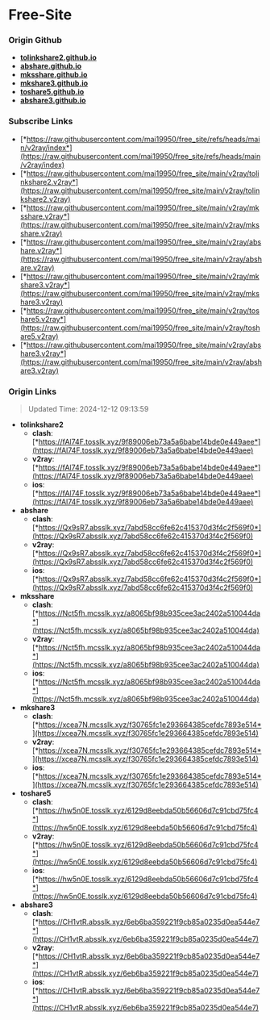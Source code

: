 # Free-Site

### Origin Github

- [**tolinkshare2.github.io**](https://github.com/tolinkshare2/tolinkshare2.github.io)
- [**abshare.github.io**](https://github.com/abshare/abshare.github.io)
- [**mksshare.github.io**](https://github.com/mksshare/mksshare.github.io)
- [**mkshare3.github.io**](https://github.com/mkshare3/mkshare3.github.io)
- [**toshare5.github.io**](https://github.com/toshare5/toshare5.github.io)
- [**abshare3.github.io**](https://github.com/abshare3/abshare3.github.io)

### Subscribe Links

- [*https://raw.githubusercontent.com/mai19950/free_site/refs/heads/main/v2ray/index*](https://raw.githubusercontent.com/mai19950/free_site/refs/heads/main/v2ray/index)
- [*https://raw.githubusercontent.com/mai19950/free_site/main/v2ray/tolinkshare2.v2ray*](https://raw.githubusercontent.com/mai19950/free_site/main/v2ray/tolinkshare2.v2ray)
- [*https://raw.githubusercontent.com/mai19950/free_site/main/v2ray/mksshare.v2ray*](https://raw.githubusercontent.com/mai19950/free_site/main/v2ray/mksshare.v2ray)
- [*https://raw.githubusercontent.com/mai19950/free_site/main/v2ray/abshare.v2ray*](https://raw.githubusercontent.com/mai19950/free_site/main/v2ray/abshare.v2ray)
- [*https://raw.githubusercontent.com/mai19950/free_site/main/v2ray/mkshare3.v2ray*](https://raw.githubusercontent.com/mai19950/free_site/main/v2ray/mkshare3.v2ray)
- [*https://raw.githubusercontent.com/mai19950/free_site/main/v2ray/toshare5.v2ray*](https://raw.githubusercontent.com/mai19950/free_site/main/v2ray/toshare5.v2ray)
- [*https://raw.githubusercontent.com/mai19950/free_site/main/v2ray/abshare3.v2ray*](https://raw.githubusercontent.com/mai19950/free_site/main/v2ray/abshare3.v2ray)

### Origin Links

> Updated Time: 2024-12-12 09:13:59

- **tolinkshare2**
  - **clash**: [*https://fAl74F.tosslk.xyz/9f89006eb73a5a6babe14bde0e449aee*](https://fAl74F.tosslk.xyz/9f89006eb73a5a6babe14bde0e449aee)
  - **v2ray**: [*https://fAl74F.tosslk.xyz/9f89006eb73a5a6babe14bde0e449aee*](https://fAl74F.tosslk.xyz/9f89006eb73a5a6babe14bde0e449aee)
  - **ios**: [*https://fAl74F.tosslk.xyz/9f89006eb73a5a6babe14bde0e449aee*](https://fAl74F.tosslk.xyz/9f89006eb73a5a6babe14bde0e449aee)
- **abshare**
  - **clash**: [*https://Qx9sR7.absslk.xyz/7abd58cc6fe62c415370d3f4c2f569f0*](https://Qx9sR7.absslk.xyz/7abd58cc6fe62c415370d3f4c2f569f0)
  - **v2ray**: [*https://Qx9sR7.absslk.xyz/7abd58cc6fe62c415370d3f4c2f569f0*](https://Qx9sR7.absslk.xyz/7abd58cc6fe62c415370d3f4c2f569f0)
  - **ios**: [*https://Qx9sR7.absslk.xyz/7abd58cc6fe62c415370d3f4c2f569f0*](https://Qx9sR7.absslk.xyz/7abd58cc6fe62c415370d3f4c2f569f0)
- **mksshare**
  - **clash**: [*https://Nct5fh.mcsslk.xyz/a8065bf98b935cee3ac2402a510044da*](https://Nct5fh.mcsslk.xyz/a8065bf98b935cee3ac2402a510044da)
  - **v2ray**: [*https://Nct5fh.mcsslk.xyz/a8065bf98b935cee3ac2402a510044da*](https://Nct5fh.mcsslk.xyz/a8065bf98b935cee3ac2402a510044da)
  - **ios**: [*https://Nct5fh.mcsslk.xyz/a8065bf98b935cee3ac2402a510044da*](https://Nct5fh.mcsslk.xyz/a8065bf98b935cee3ac2402a510044da)
- **mkshare3**
  - **clash**: [*https://xcea7N.mcsslk.xyz/f30765fc1e293664385cefdc7893e514*](https://xcea7N.mcsslk.xyz/f30765fc1e293664385cefdc7893e514)
  - **v2ray**: [*https://xcea7N.mcsslk.xyz/f30765fc1e293664385cefdc7893e514*](https://xcea7N.mcsslk.xyz/f30765fc1e293664385cefdc7893e514)
  - **ios**: [*https://xcea7N.mcsslk.xyz/f30765fc1e293664385cefdc7893e514*](https://xcea7N.mcsslk.xyz/f30765fc1e293664385cefdc7893e514)
- **toshare5**
  - **clash**: [*https://hw5n0E.tosslk.xyz/6129d8eebda50b56606d7c91cbd75fc4*](https://hw5n0E.tosslk.xyz/6129d8eebda50b56606d7c91cbd75fc4)
  - **v2ray**: [*https://hw5n0E.tosslk.xyz/6129d8eebda50b56606d7c91cbd75fc4*](https://hw5n0E.tosslk.xyz/6129d8eebda50b56606d7c91cbd75fc4)
  - **ios**: [*https://hw5n0E.tosslk.xyz/6129d8eebda50b56606d7c91cbd75fc4*](https://hw5n0E.tosslk.xyz/6129d8eebda50b56606d7c91cbd75fc4)
- **abshare3**
  - **clash**: [*https://CH1vtR.absslk.xyz/6eb6ba359221f9cb85a0235d0ea544e7*](https://CH1vtR.absslk.xyz/6eb6ba359221f9cb85a0235d0ea544e7)
  - **v2ray**: [*https://CH1vtR.absslk.xyz/6eb6ba359221f9cb85a0235d0ea544e7*](https://CH1vtR.absslk.xyz/6eb6ba359221f9cb85a0235d0ea544e7)
  - **ios**: [*https://CH1vtR.absslk.xyz/6eb6ba359221f9cb85a0235d0ea544e7*](https://CH1vtR.absslk.xyz/6eb6ba359221f9cb85a0235d0ea544e7)
